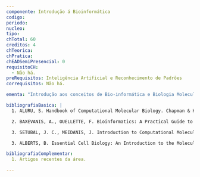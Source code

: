 ```yaml
---
componente: Introdução á Bioinformática
codigo:  
periodo: 
nucleo:
tipo: 
chTotal: 60 
creditos: 4
chTeorica: 
chPratica: 
chEADSemiPresencial: 0
requisitoCH:
  - Não há.
preRequisitos: Inteligência Artificial e Reconhecimento de Padrões
correquisitos: Não há.

ementa: "Introdução aos conceitos de Bio-informática e Biologia Molecular. Aplicações envolvendo métodos computacionais, matemáticos e estatísticos. Introdução aos diferentes tipos de dados biológicos, Bancos de Dados Biológicos e ferramentas público. Alinhamento de Sequências e Sequenciamento de DNA. Classificação e Anotação de Sequências Biológicas. Estruturas de Dados Biológicos e Busca em Cadeias. Transcrição, regulação e expressão gênica. Análise de dados de microarray. Famílias de Proteínas e Predição de Estruturas. Modelagem de Sistemas Biológicos. Árvores Evolucionárias e Filogenia."

bibliografiaBasica: |
  1. ALURU, S. Handbook of Computational Molecular Biology. Chapman & Hall/CRC, 2006.

  2. BAXEVANIS, A., OUELLETTE, F. Bioinformatics: A Practical Guide to the Analysis of Genes and Proteins. Wiley-Interscience, 1998.

  3. SETUBAL, J. C., MEIDANIS, J. Introduction to Computational Molecular Biology. PSW Publ. Co., 1997.

  3. ALBERTS, B. Essential Cell Biology: An Introduction to the Molecular Biology of the Cell. Garland Pub., 1997.

bibliografiaComplementar:
  1. Artigos recentes da área.

---
```

